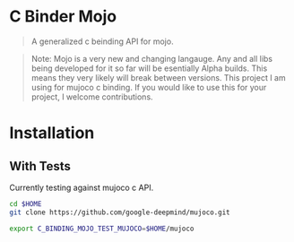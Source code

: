 # C Binder Mojo
> A generalized c beinding API for mojo.

> Note: Mojo is a very new and changing langauge. Any and all libs
being developed for it so far will be esentially Alpha builds. This means
they very likely will break between versions. This project I am using for mujoco c binding. If you would like to use this for your project, I welcome contributions.

# Installation




## With Tests
Currently testing against mujoco c API.

```bash
cd $HOME
git clone https://github.com/google-deepmind/mujoco.git

export C_BINDING_MOJO_TEST_MUJOCO=$HOME/mujoco
```